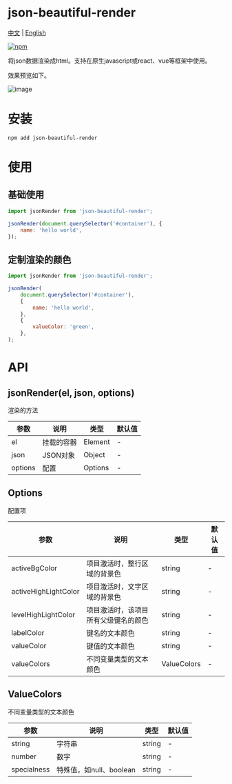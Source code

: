 # json-beautiful-render

[中文](./README.zh_CN.md) | [English](./README.en_US.md)

[![npm](https://img.shields.io/npm/v/json-beautiful-render.svg)](https://www.npmjs.com/package/json-beautiful-render)

将json数据渲染成html。支持在原生javascript或react、vue等框架中使用。

效果预览如下。

![image](https://github.com/taoliujun/npm-packages/assets/5689134/50883b5c-150a-4412-ab1e-8961987818aa)

# 安装

```shell
npm add json-beautiful-render
```

# 使用

## 基础使用

```javascript
import jsonRender from 'json-beautiful-render';

jsonRender(document.querySelector('#container'), {
    name: 'hello world',
});
```

## 定制渲染的颜色

```javascript
import jsonRender from 'json-beautiful-render';

jsonRender(
    document.querySelector('#container'),
    {
        name: 'hello world',
    },
    {
        valueColor: 'green',
    },
);
```

# API

## jsonRender(el, json, options)

渲染的方法

| 参数    | 说明       | 类型    | 默认值 |
| ------- | ---------- | ------- | ------ |
| el      | 挂载的容器 | Element | -      |
| json    | JSON对象   | Object  | -      |
| options | 配置       | Options | -      |

## Options

配置项

| 参数                 | 说明                                 | 类型        | 默认值 |
| -------------------- | ------------------------------------ | ----------- | ------ |
| activeBgColor        | 项目激活时，整行区域的背景色         | string      | -      |
| activeHighLightColor | 项目激活时，文字区域的背景色         | string      | -      |
| levelHighLightColor  | 项目激活时，该项目所有父级键名的颜色 | string      | -      |
| labelColor           | 键名的文本颜色                       | string      | -      |
| valueColor           | 键值的文本颜色                       | string      | -      |
| valueColors          | 不同变量类型的文本颜色               | ValueColors | -      |

## ValueColors

不同变量类型的文本颜色

| 参数        | 说明                    | 类型   | 默认值 |
| ----------- | ----------------------- | ------ | ------ |
| string      | 字符串                  | string | -      |
| number      | 数字                    | string | -      |
| specialness | 特殊值，如null、boolean | string | -      |
